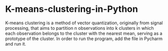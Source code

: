 # K-means-clustering-in-Python
K-means clustering is a method of vector quantization, originally from signal processing, that aims to partition n observations into k clusters in which each observation belongs to the cluster with the nearest mean, serving as a prototype of the cluster. In order to run the program, add the file in Pycharm and run it.
